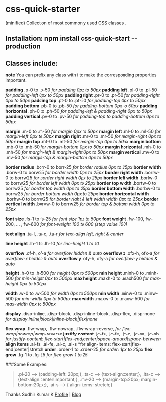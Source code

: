 # css-quick-starter
(minified) Collection of most commonly used CSS classes..

## Installation: npm install css-quick-start --production
## Classes include:

  **note** You can prefix any class with i to make the corresponding properties important.

  **padding** .p-0 to .p-50 *for padding 0px to 50px*
  **padding left** .pl-0 to .pl-50 *for padding-left 0px to 50px*
  **padding right** .pr-0 to .pr-50 *for padding-right 0px to 50px*
  **padding top** .pt-0 to .pt-50 *for padding-top 0px to 50px*
  **padding bottom** .pb-0 to .pb-50 *for padding-bottom 0px to 50px*
  **padding horizontal** .ph-0 to .ph-50 *for padding-left & padding-right 0px to 50px*
  **padding vertical** .pv-0 to .pv-50 *for padding-top to padding-bottom 0px to 50px*

  **margin** .m-0 to .m-50 *for margin 0px to 50px*
  **margin left** .ml-0 to .ml-50 *for margin-left 0px to 50px*
  **margin right** .mr-0 to .mr-50 *for margin-right 0px to 50px*
  **margin top** .mt-0 to .mt-50 *for margin-top 0px to 50px*
  **margin bottom** .mb-0 to .mb-50 *for margin-bottom 0px to 50px*
  **margin horizontal** .mh-0 to .mh-50 *for margin-left & margin-right 0px to 50px*
  **margin vertical** .mv-0 to .mv-50 *for margin-top & margin-bottom 0px to 50px*

  **border radius** .borr-0 to borr-25 *for border radius 0px to 25px*
  **border width** .borw-0 to borw25 *for border width 0px to 25px*
  **border right width** .borrw-0 to borrw25 *for border right width 0px to 25px* 
  **border left width** .borlw-0 to borrw25 *for border left width 0px to 25px* 
  **border top width** .bortw-0 to borrw25 *for border top width 0px to 25px* 
  **border bottom width** .borbw-0 to borrw25 *for border bottom width 0px to 25px* 
  **border horizontal width** .borhw-0 to borrw25 *for border right  & left width width 0px to 25px* 
  **border vertical width** .borvw-0 to borrw25 *for border top & bottom width 0px to 25px* 

  **font size** .fs-1 to fs-25 *for font size 1px to 50px*
  **font weight** .fw-100, fw-200, ... , fw-600 *for font-weight 100 to 600 (step value 100)*

  **text align** .ta-l, .ta-c, .ta-r *for text-align left, right & center*

  **line height** .lh-1 to .lh-10 *for line-height 1 to 10*

  **overflow** .of-h, of-a *for overflow hidden & auto*
  **overflow x** .ofx-h, ofx-a *for overflow-x hidden & auto*
  **overflow y** .ofy-h, ofy-a *for overflow-y hidden & auto*

  **height** .h-0 to .h-500 *for height 0px to 500px*
  **min height** .minh-0 to .minh-500 *for min-height 0px to 500px*
  **max height** .maxh-0 to .maxh500 *for max-height 0px to 500px*

  **width** .w-0 to .w-500 *for width 0px to 500px*
  **min width** .minw-0 to .minw-500 *for min-width 0px to 500px*
  **max width** .maxw-0 to .maxw-500 *for max-width 0px to 500px*

  **display** .disp-inline, .disp-block, .disp-inline-block, .disp-flex, .disp-none *for display inline|block|inline-block|flex|none*  

  **flex wrap** .flw-wrap, .flw-nowrap, .flw-wrap-reverse, *for flex: wrap|nowrap|wrap-reverse*
  **justify content**  .jc-fs, .jc-fe, .jc-c, .jc-sa, .jc-sb *for justify-content: flex-start|flex-end|center|space-around|space-between*
  **align items** .ai-fs, .ai-fe, .ai-c, .ai-s *for align-items: flex-start|flex-end|center|stretch
  **order** .order-1 to .order-25 *for order: 1px to 25px*
  **flex grow** .fg-1 to .fg-25 *for flex-grow 1 to 25*

  ###Some Examples:
  > .pl-20 --> {padding-left: 20px;}, .ta-c --> {text-align:center;}, .ita-c --> {text-align:center!important;}, .mv-20 --> {margin-top:20px; margin-bottom:20px;}, .ai-s --> { align-items: stretch;}   


  Thanks
  Sudhir Kumar K 
  [Profile](sudhir-kumar-k.github.io) | [Blog](codexplore.blogspot.com)
  
<!--
-- Future tasks: to add fractional step value to line-height. 
-- margin, margin left,right,top,bottom,left-right,top-bottom 0px to 100px.
-- border radius 0px to 50px.
-- border width,left,right,top,bottom,left-right,top-bottom 0px to 50px
-- font-size 0px to 100px.
-- font-weight 100 to 600.
-- text-align left, right, center.
-- line-height 0px to 50px.
-- overflow-x :auto
-- overflow-y: auto
-- height, min-height, max-height: 0 to 1500px
-- width, min-width, max-width: 0 to 1500px
-- display block,inline-block,inline,none,flex
-- flex prop (for container): align-items, justify-content, flex-decoration 
-- flex prop (for child): order, flex-grow, flex-shrink  -->
